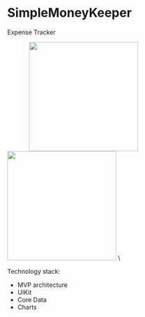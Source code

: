 # SimpleMoneyKeeper

Expense Tracker

<p float="left">
  <img src="https://user-images.githubusercontent.com/98152482/215271277-decb525f-6da4-4329-af3b-e32856be3a0b.png" width="250" hspace="50" >
  <img src="https://user-images.githubusercontent.com/98152482/215271361-c5716512-58e2-4ae6-94fd-e7f19302d8ef.png" width="250" >
\</p>

Technology stack:
- MVP architecture 
- UIKit
- Core Data
- Charts
